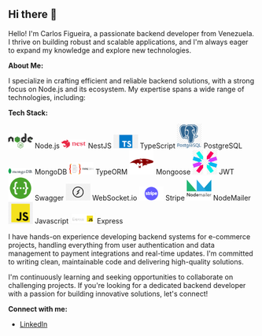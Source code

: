 ## Hi there 👋

Hello! I'm Carlos Figueira, a passionate backend developer from Venezuela. I thrive on building robust and scalable applications, and I'm always eager to expand my knowledge and explore new technologies.

**About Me:**

I specialize in crafting efficient and reliable backend solutions, with a strong focus on Node.js and its ecosystem. My expertise spans a wide range of technologies, including:

**Tech Stack:**

<img src="images/nodejs-logo.png" width="50"> Node.js
<img src="images/nestjs-logo.png" width="50"> NestJS
<img src="images/typescript-logo.png" width="50"> TypeScript
<img src="images/postgresql-logo.png" width="50"> PostgreSQL
<img src="images/mongodb-logo.png" width="50"> MongoDB
<img src="images/typeorm-logo.png" width="50"> TypeORM
<img src="images/mongoose-logo.png" width="50"> Mongoose
<img src="images/jwt-logo.png" width="50"> JWT
<img src="images/swagger-logo.png" width="50"> Swagger
<img src="images/websocketio-logo.png" width="50"> WebSocket.io
<img src="images/stripe-logo.png" width="50"> Stripe
<img src="images/nodemailer-logo.png" width="50"> NodeMailer
<img src="images/javascript-logo.png" width="50"> Javascript
<img src="images/express-logo.png" width="50"> Express

I have hands-on experience developing backend systems for e-commerce projects, handling everything from user authentication and data management to payment integrations and real-time updates. I'm committed to writing clean, maintainable code and delivering high-quality solutions.

I'm continuously learning and seeking opportunities to collaborate on challenging projects. If you're looking for a dedicated backend developer with a passion for building innovative solutions, let's connect!

**Connect with me:**

* [LinkedIn](YOUR_LINKEDIN_PROFILE_URL)
